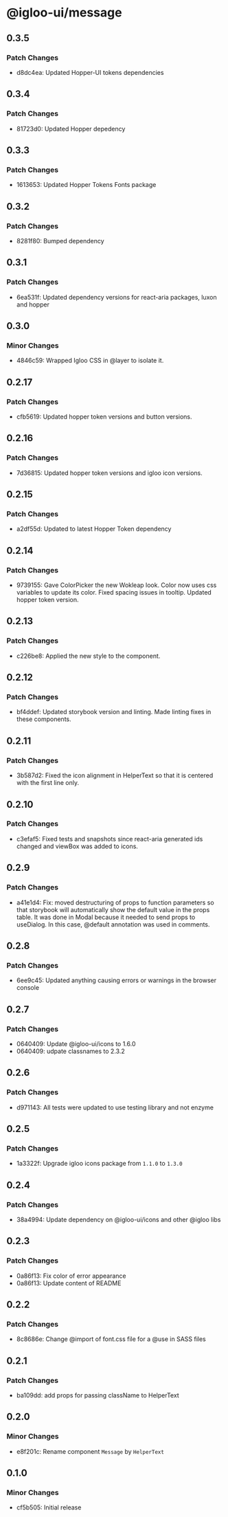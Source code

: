 # @igloo-ui/message

## 0.3.5

### Patch Changes

- d8dc4ea: Updated Hopper-UI tokens dependencies

## 0.3.4

### Patch Changes

- 81723d0: Updated Hopper depedency

## 0.3.3

### Patch Changes

- 1613653: Updated Hopper Tokens Fonts package

## 0.3.2

### Patch Changes

- 8281f80: Bumped dependency

## 0.3.1

### Patch Changes

- 6ea531f: Updated dependency versions for react-aria packages, luxon and hopper

## 0.3.0

### Minor Changes

- 4846c59: Wrapped Igloo CSS in @layer to isolate it.

## 0.2.17

### Patch Changes

- cfb5619: Updated hopper token versions and button versions.

## 0.2.16

### Patch Changes

- 7d36815: Updated hopper token versions and igloo icon versions.

## 0.2.15

### Patch Changes

- a2df55d: Updated to latest Hopper Token dependency

## 0.2.14

### Patch Changes

- 9739155: Gave ColorPicker the new Wokleap look. Color now uses css variables to update its color. Fixed spacing issues in tooltip. Updated hopper token version.

## 0.2.13

### Patch Changes

- c226be8: Applied the new style to the component.

## 0.2.12

### Patch Changes

- bf4ddef: Updated storybook version and linting. Made linting fixes in these components.

## 0.2.11

### Patch Changes

- 3b587d2: Fixed the icon alignment in HelperText so that it is centered with the first line only.

## 0.2.10

### Patch Changes

- c3efaf5: Fixed tests and snapshots since react-aria generated ids changed and viewBox was added to icons.

## 0.2.9

### Patch Changes

- a41e1d4: Fix: moved destructuring of props to function parameters so that storybook will automatically show the default value in the props table. It was done in Modal because it needed to send props to useDialog. In this case, @default annotation was used in comments.

## 0.2.8

### Patch Changes

- 6ee9c45: Updated anything causing errors or warnings in the browser console

## 0.2.7

### Patch Changes

- 0640409: Update @igloo-ui/icons to 1.6.0
- 0640409: udpate classnames to 2.3.2

## 0.2.6

### Patch Changes

- d971143: All tests were updated to use testing library and not enzyme

## 0.2.5

### Patch Changes

- 1a3322f: Upgrade igloo icons package from `1.1.0` to `1.3.0`

## 0.2.4

### Patch Changes

- 38a4994: Update dependency on @igloo-ui/icons and other @igloo libs

## 0.2.3

### Patch Changes

- 0a86f13: Fix color of error appearance
- 0a86f13: Update content of README

## 0.2.2

### Patch Changes

- 8c8686e: Change @import of font.css file for a @use in SASS files

## 0.2.1

### Patch Changes

- ba109dd: add props for passing className to HelperText

## 0.2.0

### Minor Changes

- e8f201c: Rename component `Message` by `HelperText`

## 0.1.0

### Minor Changes

- cf5b505: Initial release
